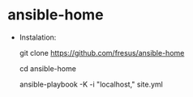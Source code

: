 # ansible-home

- Instalation:

  git clone https://github.com/fresus/ansible-home 

  cd ansible-home

  ansible-playbook -K -i "localhost," site.yml

